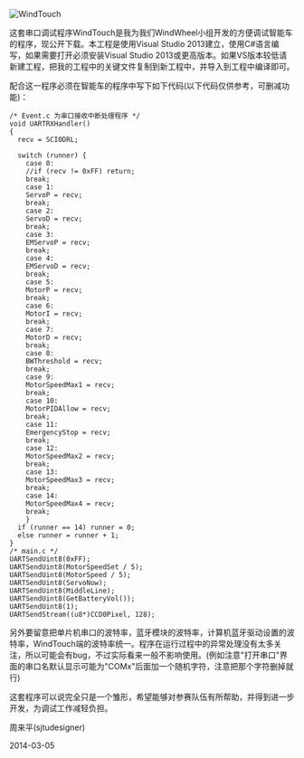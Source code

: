 ![WindTouch](https://raw.githubusercontent.com/sjtudesigner/WindTouch/master/windtouch.png)

这套串口调试程序WindTouch是我为我们WindWheel小组开发的方便调试智能车的程序，现公开下载。本工程是使用Visual Studio 2013建立，使用C#语言编写，如果需要打开必须安装Visual Studio 2013或更高版本。如果VS版本较低请新建工程，把我的工程中的关键文件复制到新工程中，并导入到工程中编译即可。

配合这一程序必须在智能车的程序中写下如下代码(以下代码仅供参考，可删减功能)：
```
/* Event.c 为串口接收中断处理程序 */
void UARTRXHandler()
{
  recv = SCI0DRL;
  
  switch (runner) {
    case 0:
    //if (recv != 0xFF) return;
    break;
    case 1:
    ServoP = recv;
    break;
    case 2:
    ServoD = recv;
    break;
    case 3:
    EMServoP = recv;
    break;
    case 4:
    EMServoD = recv;
    break;
    case 5:
    MotorP = recv;
    break;
    case 6:
    MotorI = recv;
    break;
    case 7:
    MotorD = recv;
    break;
    case 8:
    BWThreshold = recv;
    break;
    case 9:
    MotorSpeedMax1 = recv;
    break;
    case 10:
    MotorPIDAllow = recv;
    break;
    case 11:
    EmergencyStop = recv;
    break;
    case 12:
    MotorSpeedMax2 = recv;
    break;
    case 13:
    MotorSpeedMax3 = recv;
    break;
    case 14:
    MotorSpeedMax4 = recv;
    break;
    }
  if (runner == 14) runner = 0;
  else runner = runner + 1; 
}
/* main.c */
UARTSendUint8(0xFF); 
UARTSendUint8(MotorSpeedSet / 5);
UARTSendUint8(MotorSpeed / 5);
UARTSendUint8(ServoNow);
UARTSendUint8(MiddleLine);	
UARTSendUint8(GetBatteryVol());
UARTSendUint8(1);
UARTSendStream((u8*)CCD0Pixel, 128);
```
另外要留意把单片机串口的波特率，蓝牙模块的波特率，计算机蓝牙驱动设置的波特率，WindTouch端的波特率统一。程序在运行过程中的异常处理没有太多关注，所以可能会有bug，不过实际看来一般不影响使用。(例如注意"打开串口"界面的串口名默认显示可能为"COMx"后面加一个随机字符，注意把那个字符删掉就行)

这套程序可以说完全只是一个雏形，希望能够对参赛队伍有所帮助，并得到进一步开发，为调试工作减轻负担。

周来平(sjtudesigner)

2014-03-05
